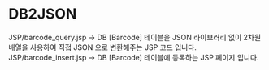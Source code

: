# DB2JSON

JSP/barcode_query.jsp -> DB [Barcode] 테이블을 JSON 라이브러리 없이 2차원 배열을 사용하여 직접 JSON 으로 변환해주는 JSP 코드 입니다.
JSP/barcode_insert.jsp -> DB [Barcode] 테이블에 등록하는 JSP 페이지 입니다.

